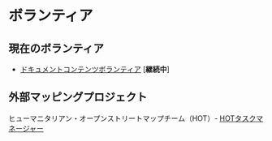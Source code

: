 # ボランティア

## 現在のボランティア

- [ドキュメントコンテンツボランティア](./document-content-volunteer.md) [**継続中**]

## 外部マッピングプロジェクト

ヒューマニタリアン・オープンストリートマップチーム（HOT）- [HOTタスクマネージャー](https://tasks.hotosm.org/)